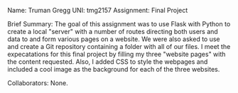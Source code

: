 Name: Truman Gregg
UNI: tmg2157
Assignment: Final Project

Brief Summary:
	The goal of this assignment was to use Flask with Python to create a local 
	"server" with a number of routes directing both users and data to and form 
	various pages on a website. We were also asked to use and create a Git 
	repository containing a folder with all of our files. I meet the expecatations
	for this final project by filling my three "website pages" with the content 
	requested. Also, I added CSS to style the webpages and included a cool image
	as the background for each of the three websites.
	
Collaborators: 
	None.